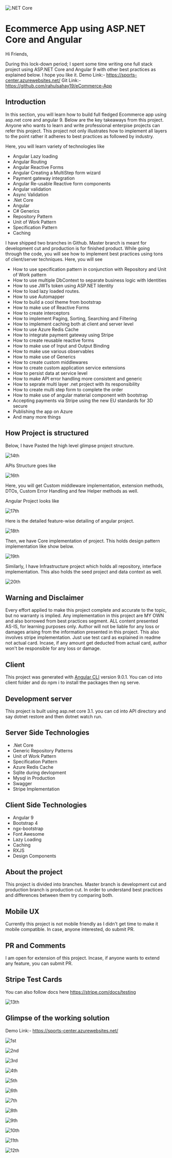 ![.NET Core](https://github.com/rahulsahay19/eCommerce-App/workflows/.NET%20Core/badge.svg?branch=master)

# Ecommerce App using ASP.NET Core and Angular


Hi Friends,

During this lock-down period; I spent some time writing one full stack project using ASP.NET Core and Angular 9 with other best practices as explained below. I hope you like it.
Demo Link:- https://sports-center.azurewebsites.net/
Git Link:- https://github.com/rahulsahay19/eCommerce-App

## Introduction
In this section, you will learn how to build full fledged Ecommerce app using asp.net core and angular 9. Below are the key takeaways from this project. Anyone who wants to learn and write professional enterpise projects can refer this project. This project not only illustrates how to implement all layers to the point rather it adheres to best practices as followed by industry.
 
Here, you will learn variety of technologies like

-	Angular Lazy loading
-	Angular Routing
-	Angular Reactive Forms
-	Angular Creating a MultiStep form wizard
-	Payment gateway integration
-	Angular Re-usable Reactive form components
-	Angular validation 
-	Async Validation
-	.Net Core
-	Angular
-	C# Generics
-	Repository Pattern
-	Unit of Work Pattern
-	Specification Pattern
-	Caching

I have shipped two branches in Github. Master branch is meant for development cut and production is for finished product. While going through the code, you will see how to implement best practices using tons of client/server techniques. Here, you will see
 
-	How to use specification pattern in conjunction with Repository and Unit of Work pattern
-	How to use multiple DbContext to separate business logic with Identities
-	How to use JWTs token using ASP.NET Identity
-	How to load lazy loaded routes.
-	How to use Automapper
-	How to build a cool theme from bootstrap 
-	How to make use of Reactive Forms
-	How to create interceptors
-	How to implement Paging, Sorting, Searching and Filtering
-	How to implement caching both at client and server level
-	How to use Azure Redis Cache 
-	How to integrate payment gateway using Stripe
-	How to create reusable reactive forms
-	How to make use of Input and Output Binding
-	How to make use various observables
-	How to make use of Generics
-	How to create custom middlewares 
-	How to create custom application service extensions
-	How to persist data at service level
-	How to make API error handling more consistent and generic
-	How to seprate multi layer .net project with its responsibility 
-	How to create multi step form to complete the order
-	How to make use of angular material component with bootstrap
-	Accepting payments via Stripe using the new EU standards for 3D secure
-	Publishing the app on Azure
-	And many more things

## How Project is structured 

Below, I have Pasted the high level glimpse project structure.

![14th](https://user-images.githubusercontent.com/3886381/80864879-4f869780-8ca3-11ea-80b1-01481a1c895e.png)

APIs Structure goes like

![16th](https://user-images.githubusercontent.com/3886381/80864882-51505b00-8ca3-11ea-81aa-260347d156ed.png)

Here, you will get Custom middleware implementation, extension methods, DTOs, Custom Error Handling and few Helper methods as well.
 
Angular Project looks like 

![17th](https://user-images.githubusercontent.com/3886381/80864883-51e8f180-8ca3-11ea-988a-b83f2ecfbeb6.png)

Here is the detailed feature-wise detailing of angular project.

![18th](https://user-images.githubusercontent.com/3886381/80864885-52818800-8ca3-11ea-9cf9-5ff65da70210.png)

Then, we have Core implementation of project. This holds design pattern implementation like show below.

![19th](https://user-images.githubusercontent.com/3886381/80864886-52818800-8ca3-11ea-8e1c-b1da3a1b15f5.png)

Similarly, I have Infrastructure project which holds all repository, interface implementation. This also holds the seed project and data context as well.

![20th](https://user-images.githubusercontent.com/3886381/80864887-531a1e80-8ca3-11ea-9fb2-651e4494a185.png)

## Warning and Disclaimer

Every effort applied to make this project complete and accurate to the topic, but no warranty is implied. Any implementation in this project are MY OWN and also borrowed from best practices segment. ALL content presented AS-IS, for learning purposes only. Author will not be liable for any loss or damages arising from the information presented in this project. This also involves stripe implementation. Just use test card as explained in readme not actual card. Incase, if any amount get deducted from actual card, author won't be responsible for any loss or damage. 

## Client

This project was generated with [Angular CLI](https://github.com/angular/angular-cli) version 9.0.1. You can cd into client folder and do npm i to install the packages then ng serve.

## Development server

This project is built using asp.net core 3.1. you can cd into API directory and say dotnet restore and  then dotnet watch run.

## Server Side Technologies

- .Net Core
- Generic Repository Patterns
- Unit of Work Pattern
- Specification Pattern
- Azure Redis Cache
- Sqlite during devlopment
- Mysql in Production
- Swagger
- Stripe Implementation

## Client Side Technologies

- Angular 9
- Bootstrap 4
- ngx-bootstrap
- Font Awesome
- Lazy Loading
- Caching
- RXJS
- Design Components


## About the project

This project is divided into branches. Master branch is development cut and production branch is production cut. In order to understand best practices and differences between them try comparing both.

## Mobile UX

Currently this project is not mobile friendly as I didn't get time to make it mobile compatible. In case, anyone interested, do submit PR.

## PR and Comments

I am open for extension of this project. Incase, if anyone wants to extend any feature, you can submit PR.

## Stripe Test Cards

You can also follow docs here https://stripe.com/docs/testing

![13th](https://user-images.githubusercontent.com/3886381/80680373-3f708b80-8adc-11ea-9fa6-f9cf557c96a1.png)

## Glimpse of the working solution

Demo Link:- https://sports-center.azurewebsites.net/

![1st](https://user-images.githubusercontent.com/3886381/80680036-b35e6400-8adb-11ea-8dc4-94ca34a1c222.png)

![2nd](https://user-images.githubusercontent.com/3886381/80680044-b5c0be00-8adb-11ea-8ea7-9d0e4318bbf6.png)

![3rd](https://user-images.githubusercontent.com/3886381/80680050-b6f1eb00-8adb-11ea-8d47-a5d4f09fa7d2.png)

![4th](https://user-images.githubusercontent.com/3886381/80680053-b8231800-8adb-11ea-8be7-e0e3dba71dca.png)

![5th](https://user-images.githubusercontent.com/3886381/80680054-b8bbae80-8adb-11ea-95a2-5ec5e611691b.png)

![6th](https://user-images.githubusercontent.com/3886381/80680056-b8bbae80-8adb-11ea-83e8-52e552842f97.png)

![7th](https://user-images.githubusercontent.com/3886381/80680058-b9544500-8adb-11ea-8b6c-e4b274e65a9d.png)

![8th](https://user-images.githubusercontent.com/3886381/80680060-b9ecdb80-8adb-11ea-9420-336fe8f76c12.png)

![9th](https://user-images.githubusercontent.com/3886381/80680061-ba857200-8adb-11ea-9a2b-6a221e687a7d.png)

![10th](https://user-images.githubusercontent.com/3886381/80680062-bb1e0880-8adb-11ea-9592-66c677b63702.png)

![11th](https://user-images.githubusercontent.com/3886381/80680064-bb1e0880-8adb-11ea-963a-7a591aef9759.png)

![12th](https://user-images.githubusercontent.com/3886381/80680067-bbb69f00-8adb-11ea-90c3-8682349cac0e.png)

